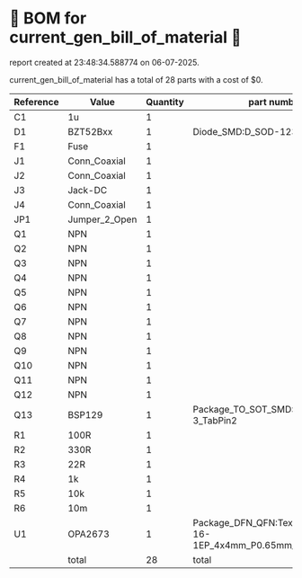 # 📄 BOM for current_gen_bill_of_material 📄

report created at 23:48:34.588774 on 06-07-2025.

current_gen_bill_of_material has a total of 28 parts with a cost of $0.

| Reference | Value | Quantity | part number | cost |
| --------- | ----- | -------- | ----------- | ---- |
| C1 | 1u | 1 |  | $0 |
| D1 | BZT52Bxx | 1 | Diode_SMD:D_SOD-123F | $0 |
| F1 | Fuse | 1 |  | $0 |
| J1 | Conn_Coaxial | 1 |  | $0 |
| J2 | Conn_Coaxial | 1 |  | $0 |
| J3 | Jack-DC | 1 |  | $0 |
| J4 | Conn_Coaxial | 1 |  | $0 |
| JP1 | Jumper_2_Open | 1 |  | $0 |
| Q1 | NPN | 1 |  | $0 |
| Q2 | NPN | 1 |  | $0 |
| Q3 | NPN | 1 |  | $0 |
| Q4 | NPN | 1 |  | $0 |
| Q5 | NPN | 1 |  | $0 |
| Q6 | NPN | 1 |  | $0 |
| Q7 | NPN | 1 |  | $0 |
| Q8 | NPN | 1 |  | $0 |
| Q9 | NPN | 1 |  | $0 |
| Q10 | NPN | 1 |  | $0 |
| Q11 | NPN | 1 |  | $0 |
| Q12 | NPN | 1 |  | $0 |
| Q13 | BSP129 | 1 | Package_TO_SOT_SMD:SOT-223-3_TabPin2 | $0 |
| R1 | 100R | 1 |  | $0 |
| R2 | 330R | 1 |  | $0 |
| R3 | 22R | 1 |  | $0 |
| R4 | 1k | 1 |  | $0 |
| R5 | 10k | 1 |  | $0 |
| R6 | 10m | 1 |  | $0 |
| U1 | OPA2673 | 1 | Package_DFN_QFN:Texas_RSA_VQFN-16-1EP_4x4mm_P0.65mm_EP2.7x2.7mm | $0 |
|  | total | 28 | total | $0 |
